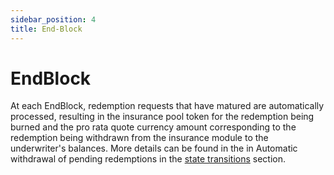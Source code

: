 ```yaml
---
sidebar_position: 4
title: End-Block
---
```


# EndBlock

At each EndBlock, redemption requests that have matured are automatically processed, resulting in the insurance pool token for the redemption being burned and the pro rata quote currency amount corresponding to the redemption being withdrawn from the insurance module to the underwriter's balances. More details can be found in the in Automatic withdrawal of pending redemptions in the [state transitions](02_state_transitions.md) section.
